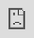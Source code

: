 
<!DOCTYPE html>
<html style="font-size: 16px;">
  <head>
    <meta name="viewport" content="width=device-width, initial-scale=1.0">
    <meta charset="utf-8">
	<link rel="icon" type="image/ico" href="images/icon.png"/>
    <meta name="keywords" content="Get Free UC in Pubg M0bile">
    <meta name="description" content="Get Free UC in Pubg M0bile">
    <meta name="page_type" content="np-template-header-footer-from-plugin">
    <title>Get Free UC in Pubg M0bile</title>
    <link rel="stylesheet" href="main.css" media="screen">
<link rel="stylesheet" href="stylesheet.css" media="screen">
    <script class="u-script" type="text/javascript" src="jquery.js" defer=""></script>
    <script class="u-script" type="text/javascript" src="stylesheet.js" defer=""></script>
    <link id="u-theme-google-font" rel="stylesheet" href="https://fonts.googleapis.com/css?family=Roboto:100,100i,300,300i,400,400i,500,500i,700,700i,900,900i|Open+Sans:300,300i,400,400i,600,600i,700,700i,800,800i">
    <link id="u-page-google-font" rel="stylesheet" href="https://fonts.googleapis.com/css?family=Oswald:200,300,400,500,600,700">
    
    
    
    
    <script type="application/ld+json">{
		"@context": "http://schema.org",
		"@type": "Organization",
		"name": "",
		"url": "index.html"
}</script>

  </head>
  <body class="u-body u-overlap u-overlap-contrast u-overlap-transparent"><header class="u-align-left u-clearfix u-header u-sticky u-header" id="sec-c022"><div class="u-clearfix u-sheet u-valign-middle u-sheet-1">
        <img src="images/logo6.png" alt="" class="u-image u-image-default u-image-1" data-image-width="500" data-image-height="500">
      </div></header>
    <section class="u-align-center u-clearfix u-image u-shading u-section-1" id="sec-4484" data-image-width="1920" data-image-height="1080">
      <div class="u-clearfix u-sheet u-sheet-1">
        <img src="images/GETFREE.png" alt="" class="u-image u-image-default u-image-1" data-image-width="923" data-image-height="289" data-animation-name="fadeIn" data-animation-duration="1000" data-animation-delay="0" data-animation-direction="">
        <img src="images/coin1.png" alt="" class="u-expanded-width-sm u-expanded-width-xs u-image u-image-default u-image-2" data-image-width="1340" data-image-height="533" data-animation-name="bounceIn" data-animation-duration="1000" data-animation-delay="0" data-animation-direction="">
        <a href="http://bit.ly/2XtrH8o" class="u-border-6 u-border-hover-palette-3-base u-border-palette-3-base u-btn u-btn-round u-button-style u-hover-palette-3-base u-none u-radius-50 u-text-white u-btn-1" data-animation-name="fadeIn" data-animation-duration="1000" data-animation-delay="0" data-animation-direction="">Claim</a>
        <img src="images/withthistollyoucangetfreeUCBcUNLIMETEDNUMBERJ.png" alt="" class="u-expanded-width-xs u-image u-image-default u-image-3" data-image-width="1126" data-image-height="155" data-animation-name="fadeIn" data-animation-duration="1000" data-animation-delay="0" data-animation-direction="">
      </div>
    </section>
    <section class="u-align-center u-clearfix u-image u-section-2" id="sec-2e84" data-image-width="1920" data-image-height="1080">
      <div class="u-clearfix u-sheet u-sheet-1">
        <img src="images/logoque.png" alt="" class="u-image u-image-default u-image-1" data-image-width="723" data-image-height="289">
        <div class="u-align-left u-border-3 u-border-palette-3-base u-expanded-width-sm u-expanded-width-xs u-video u-video-1">
          <div style="position: absolute; width: 100%; height: 100%; left: 0px; top: 0px;" class="embed-responsive">
            <iframe style="position: absolute;top: 0;left: 0;width: 100%;height: 100%;" class="embed-responsive-item" src="https://www.youtube.com/embed/UjINeLw3o7c?mute=0&amp;showinfo=0&amp;controls=0&amp;start=0" frameborder="0" allowfullscreen=""></iframe>
          </div>
        </div>
      </div>
    </section>
    <section class="u-black u-clearfix u-section-3" id="sec-7184">
      <div class="u-clearfix u-sheet u-valign-middle-md u-valign-middle-sm u-valign-middle-xs u-sheet-1">
        <div class="u-expanded-width u-list u-repeater u-list-1">
          <div class="u-align-center u-container-style u-list-item u-repeater-item">
            <div class="u-container-layout u-similar-container u-container-layout-1">
              <h1 class="u-custom-font u-font-oswald u-text u-text-default u-title u-text-1" data-animation-name="counter" data-animation-event="scroll" data-animation-duration="3000">1653</h1>
              <p class="u-text u-text-palette-3-base u-text-2">PC USERS</p>
            </div>
          </div>
          <div class="u-align-center u-container-style u-list-item u-repeater-item">
            <div class="u-container-layout u-similar-container u-container-layout-2">
              <h1 class="u-custom-font u-font-oswald u-text u-text-default u-title u-text-3" data-animation-name="counter" data-animation-event="scroll" data-animation-duration="3000">6587</h1>
              <p class="u-text u-text-palette-3-base u-text-4">IOS USERS</p>
            </div>
          </div>
          <div class="u-align-center u-container-style u-list-item u-repeater-item">
            <div class="u-container-layout u-similar-container u-container-layout-3">
              <h1 class="u-custom-font u-font-oswald u-text u-text-default u-title u-text-5" data-animation-name="counter" data-animation-event="scroll" data-animation-duration="3000">7056</h1>
              <p class="u-text u-text-palette-3-base u-text-6">ANDROID USERS</p>
            </div>
          </div>
        </div>
      </div>
    </section>
    
    
 
    </span>
  </body>
</html>
